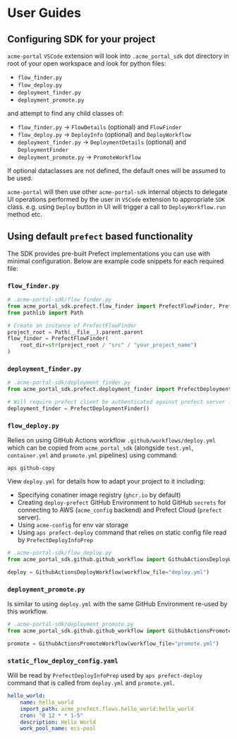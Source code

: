 # User Guides

## Configuring SDK for your project

`acme-portal` `VSCode` extension will look into `.acme_portal_sdk` dot directory in root of your open workspace and look for python files:

* `flow_finder.py`
* `flow_deploy.py`
* `deployment_finder.py`
* `deployment_promote.py`

and attempt to find any child classes of:

* `flow_finder.py` -> `FlowDetails` (optional) and `FlowFinder`
* `flow_deploy.py` -> `DeployInfo` (optional) and `DeployWorkflow`
* `deployment_finder.py` -> `DeploymentDetails` (optional) and `DeploymentFinder`
* `deployment_promote.py` -> `PromoteWorkflow`

If optional dataclasses are not defined, the default ones will be assumed to be used.

`acme-portal` will then use other `acme-portal-sdk` internal objects to delegate UI operations performed by the user in `VSCode` extension to appropriate `SDK` class. e.g. using `Deploy` button in UI will trigger a call to `DeployWorkflow.run` method etc.

## Using default `prefect` based functionality

The SDK provides pre-built Prefect implementations you can use with minimal configuration. Below are example code snippets for each required file:

### `flow_finder.py`

```python
# .acme-portal-sdk/flow_finder.py
from acme_portal_sdk.prefect.flow_finder import PrefectFlowFinder, PrefectFlowDetails
from pathlib import Path

# Create an instance of PrefectFlowFinder
project_root = Path(__file__).parent.parent
flow_finder = PrefectFlowFinder(
    root_dir=str(project_root / "src" / "your_project_name")
)
```

### `deployment_finder.py`

```python
# .acme-portal-sdk/deployment_finder.py
from acme_portal_sdk.prefect.deployment_finder import PrefectDeploymentFinder

# Will require prefect client be authenticated against prefect server like prefect cloud
deployment_finder = PrefectDeploymentFinder()
```

### `flow_deploy.py`

Relies on using GitHub Actions workflow `.github/workflows/deploy.yml` which can be copied from `acme_portal_sdk` (alongside `test.yml`, `container.yml` and `promote.yml` pipelines) using command:

    aps github-copy

View `deploy.yml` for details how to adapt your project to it including:

* Specifying conatiner image registry (`ghcr.io` by default)
* Creating `deploy-prefect` GitHub Environment to hold GitHub `secrets` for connecting to AWS (`acme_config` backend) and Prefect Cloud (`prefect` server).
* Using `acme-config` for env var storage
* Using `aps prefect-deploy` command that relies on static config file read by `PrefectDeployInfoPrep`

```python
# .acme-portal-sdk/flow_deploy.py
from acme_portal_sdk.github.github_workflow import GithubActionsDeployWorkflow

deploy = GithubActionsDeployWorkflow(workflow_file="deploy.yml")
```

### `deployment_promote.py`

Is similar to using `deploy.yml` with the same GitHub Environment re-used by this workflow.

```python
# .acme-portal-sdk/deployment_promote.py
from acme_portal_sdk.github.github_workflow import GithubActionsPromoteWorkflow

promote = GithubActionsPromoteWorkflow(workflow_file="promote.yml")
```

### `static_flow_deploy_config.yaml`

Will be read by `PrefectDeployInfoPrep` used by `aps prefect-deploy` command that is called from `deploy.yml` and `promote.yml`. 

```yaml
hello_world:
    name: hello_world
    import_path: acme_prefect.flows.hello_world:hello_world
    cron: "0 12 * * 1-5"
    description: Hello World
    work_pool_name: ecs-pool
```